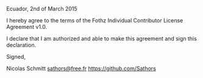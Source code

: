 Ecuador, 2nd of March 2015

I hereby agree to the terms of the Fothz Individual Contributor License
Agreement v1.0.

I declare that I am authorized and able to make this agreement and sign this
declaration.

Signed,

Nicolas Schmitt sathors@free.fr https://github.com/Sathors
